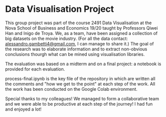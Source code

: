 # Data Visualisation Project

This group project was part of the course 2491 Data Visualisation at the Nova School of Business and Economics 19/20 taught by Professors Qiwei Han and Inigo de Troya. 
We, as a team, have been assigned a collection of big datasets on the movie industry. 
(For all the data contact: alessandro.gambetti4@gmail.com, I can manage to share it.)
The goal of the research was to elaborate information and to extract non-obvious conclusions thourgh what can be mined using visualisation libraries. 

The evaluation was based on a midterm and on a final project: a notebook is provided for each evaluation. 

process-final.ipynb is the key file of the repository in which are written all the comments and "how we get to the point" at each step of the work. 
All the work has been conducted on the Google Colab environment. 

Special thanks to my colleagues! We managed to form a collaborative team and we were able to be productive at each step of the journey! I had fun and enjoyed a lot! 
